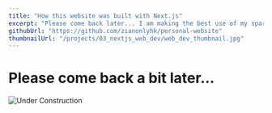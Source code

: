 ```yaml
---
title: "How this website was built with Next.js"
excerpt: "Please come back later... I am making the best use of my spare time on this..."
githubUrl: "https://github.com/zianonlyhk/personal-website"
thumbnailUrl: "/projects/03_nextjs_web_dev/web_dev_thumbnail.jpg"
---
```


# Please come back a bit later...
![Under Construction](/under_construction.jpeg "width=500")